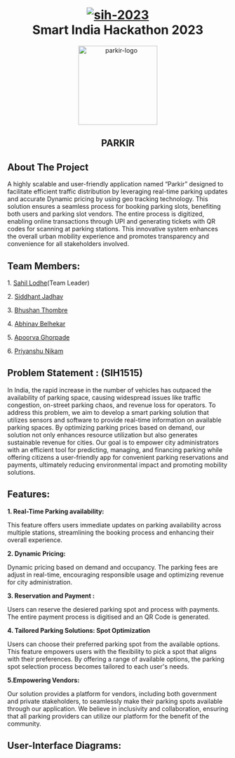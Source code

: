 <div id="top"><div>
<div align="center">
<h1>
<a href="https://ibb.co/kQ0NfGn"><img src="https://i.ibb.co/Ln6VW0w/sih-2023.png" alt="sih-2023" border="0"></a>
<div align="center">Smart India Hackathon 2023</div>

</h1>
</div>
<!-- PROJECT LOGO -->
<div align="center">
  <a href="https://ibb.co/8NHhSby"><img src="https://i.ibb.co/ydr3bpz/parkir-logo.png" alt="parkir-logo" border="0" width ="180",height="180"></a>

  <h2 align="center"><strong>PARKIR</strong></h2>

  <p align="center"></p>
</div>

## About The Project
<p>A highly scalable and user-friendly application named “Parkir” designed to facilitate efficient traffic distribution by leveraging real-time parking updates and accurate Dynamic pricing by using geo tracking technology. This solution ensures a seamless process for booking parking slots, benefiting both users and parking slot vendors. The entire process is digitized, enabling online transactions through UPI and generating tickets with QR codes for scanning at parking stations. This innovative system enhances the overall urban mobility experience and promotes transparency and convenience for all stakeholders involved.</p>

## Team Members:
<p>1. <a href="https://github.com/SahilLodhe">Sahil Lodhe</a>(Team Leader)</p>
<p>2. <a href="https://github.com/Sid-0602">Siddhant Jadhav</a></p>
<p>3. <a href="https://github.com/Bhushan-Thombre">Bhushan Thombre</a></p>
<p>4. <a href="http://github.com/coderabhinav/">Abhinav Belhekar</a></p>
<p>5. <a href="https://github.com/ApoorvaGhorpade15">Apoorva Ghorpade</a></p>
<p>6. <a href="https://github.com/Priyanshu171">Priyanshu Nikam</a></p>

## Problem Statement : (SIH1515)

<p> In India, the rapid increase in the number of vehicles has outpaced the availability of parking space, causing widespread issues like traffic congestion, on-street parking chaos, and revenue loss for operators. To address this problem, we aim to develop a smart parking solution that utilizes sensors and software to provide real-time information on available parking spaces. By optimizing parking prices based on demand, our solution not only enhances resource utilization but also generates sustainable revenue for cities. Our goal is to empower city administrators with an efficient tool for predicting, managing, and financing parking while offering citizens a user-friendly app for convenient parking reservations and payments, ultimately reducing environmental impact and promoting mobility solutions.
</p>

## Features: 
<strong>1. Real-Time Parking availability:  </strong>
<p> This feature offers users immediate updates on parking availability across multiple stations, streamlining the booking process and enhancing their overall experience.</p>
<strong>2. Dynamic Pricing:  </strong>
<p> Dynamic pricing based on demand and occupancy. The parking fees are adjust in real-time, encouraging responsible usage and optimizing revenue for city administration. </p>
<strong>3. Reservation and Payment :  </strong>
<p> Users can reserve the desiered parking spot and process with payments. The entire payment process is digitised and an QR Code is generated. </p>
<strong>4. Tailored Parking Solutions: Spot Optimization </strong>
<p> Users can choose their preferred parking spot from the available options. This feature empowers users with the flexibility to pick a spot that aligns with their preferences. By offering a range of available options, the parking spot selection process becomes tailored to each user's needs.</p>
<strong>5.Empowering Vendors: </strong>
<p> Our solution provides a platform for vendors, including both government and private stakeholders, to seamlessly make their parking spots available through our application. We believe in inclusivity and collaboration, ensuring that all parking providers can utilize our platform for the benefit of the community.</p>

## User-Interface Diagrams:



